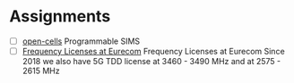 # Assignments

- [ ] [open-cells](https://open-cells.com/) Programmable SIMS
- [ ] [Frequency Licenses at Eurecom](https://gitlab.eurecom.fr/oai/openairinterface5g/-/wikis/NetworksUEs)
Frequency Licenses at Eurecom
Since 2018 we also have 5G TDD license at 3460 - 3490 MHz and at 2575 - 2615 MHz
